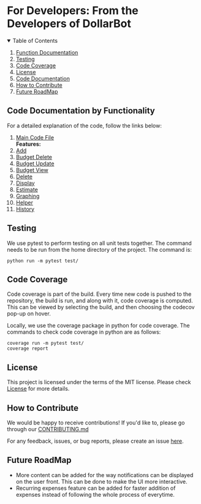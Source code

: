# For Developers: From the Developers of DollarBot

<details open="open">
  <summary>Table of Contents</summary>
  <ol>
    <li><a href="#function-documentation">Function Documentation</a></li>
    <li><a href="#testing">Testing</a></li>
    <li><a href="#code-coverage">Code Coverage</a></li>
    <li><a href="#license">License</a></li>
    <li><a href="#code-documentation">Code Documentation</a></li>
    <li><a href="#how-to-contribute">How to Contribute</a></li>
    <li><a href="#future-roadmap">Future RoadMap</a></li>
  </ol>
</details>

## Code Documentation by Functionality

For a detailed explanation of the code, follow the links below:

<ol>
    <li><a href="https://github.com/KoruptTinker/DollarBot/blob/main/docs/code.md">Main Code File</a></li>
    <b> Features: </b>
    <li><a href="https://github.com/KoruptTinker/DollarBot/blob/main/docs/add.md">Add</a></li>
    <li><a href="https://github.com/KoruptTinker/DollarBot/blob/main/docs/budget_delete.md">Budget Delete</a></li>
    <li><a href="https://github.com/KoruptTinker/DollarBot/blob/main/docs/budget_update.md">Budget Update</a></li>
    <li><a href="https://github.com/KoruptTinker/DollarBot/blob/main/docs/budget_view.md">Budget View</a></li>
    <li><a href="https://github.com/KoruptTinker/DollarBot/blob/main/docs/delete.md">Delete</a></li>
    <li><a href="https://github.com/KoruptTinker/DollarBot/blob/main/docs/display.md">Display</a></li>
    <li><a href="https://github.com/KoruptTinker/DollarBot/blob/main/docs/estimate.md">Estimate</a></li>
    <li><a href="https://github.com/KoruptTinker/DollarBot/blob/main/docs/graphing.md">Graphing</a></li>
    <li><a href="https://github.com/KoruptTinker/DollarBot/blob/main/docs/helper.md">Helper</a></li>
    <li><a href="https://github.com/KoruptTinker/DollarBot/blob/main/docs/history.md">History</a></li>
  </ol>


## Testing

We use pytest to perform testing on all unit tests together. The command needs to be run from the home directory of the project. The command is:
```
python run -m pytest test/
```

## Code Coverage

Code coverage is part of the build. Every time new code is pushed to the repository, the build is run, and along with it, code coverage is computed. This can be viewed by selecting the build, and then choosing the codecov pop-up on hover.

Locally, we use the coverage package in python for code coverage. The commands to check code coverage in python are as follows:

```
coverage run -m pytest test/
coverage report
```

## License

This project is licensed under the terms of the MIT license. Please check [License](https://github.com/KoruptTinker/DollarBot/blob/main/LICENSE) for more details.


## How to Contribute

We would be happy to receive contributions! If you'd like to, please go through our [CONTRIBUTING.md](https://github.com/KoruptTinker/DollarBot/blob/main/CONTRIBUTING.md)

For any feedback, issues, or bug reports, please create an issue [here](https://github.com/KoruptTinker/DollarBot/issues/new/choose).

## Future RoadMap

- More content can be added for the way notifications can be displayed on the user front. This can be done to make the UI more interactive.
- Recurring expenses feature can be added for faster addition of expenses instead of following the whole process of everytime.
